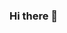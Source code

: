 ### Hi there 👋

<!--
**Hanson-Sun/Hanson-Sun** is a ✨ _special_ ✨ repository because its `README.md` (this file) appears on your GitHub profile.

I'm Hanson Sun incase you havent realized yet!

- 🔭 I’m currently working on random stuff
- 🌱 I’m currently learning programming
- 📫 How to reach me: doctorhanson21@gmail.com
- ⚡ Fun fact: ok
-->
